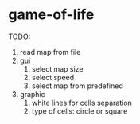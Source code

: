 # game-of-life

TODO:
1. read map from file
2. gui
   1. select map size
   2. select speed
   3. select map from predefined
3. graphic
   1. white lines for cells separation
   2. type of cells: circle or square
